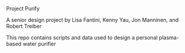 Project Purify

A senior design project by Lisa Fantini, Kenny Yau, Jon Manninen, and Robert Treiber

This repo contains scripts and data used to design a personal plasma-based water purifier